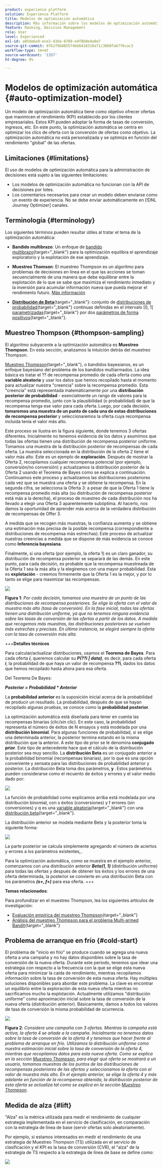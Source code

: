 ```yaml
---
product: experience platform
solution: Experience Platform
title: Modelos de optimización automática
description: Más información sobre los modelos de optimización automática
feature: Ranking, Decision Management
role: User
level: Experienced
exl-id: a85de6a9-ece2-43da-8789-e4f8b0e4a0e7
source-git-commit: 07b1f9b885574bb6418310a71c3060fa67f6cac3
workflow-type: tm+mt
source-wordcount: '1357'
ht-degree: 0%

---
```


# Modelos de optimización automática {#auto-optimization-model}

Un modelo de optimización automática tiene como objetivo ofrecer ofertas que maximicen el rendimiento (KPI) establecido por los clientes empresariales. Estos KPI pueden adoptar la forma de tasas de conversión, ingresos, etc. En este punto, la optimización automática se centra en optimizar los clics de oferta con la conversión de ofertas como objetivo. La optimización automática no está personalizada y se optimiza en función del rendimiento &quot;global&quot; de las ofertas.

## Limitaciones {#limitations}

El uso de modelos de optimización automática para la administración de decisiones está sujeto a las siguientes limitaciones:

* Los modelos de optimización automática no funcionan con la API de decisiones por lotes.
* Los comentarios necesarios para crear un modelo deben enviarse como un evento de experiencia. No se debe enviar automáticamente en [!DNL Journey Optimizer] canales.

## Terminología {#terminology}

Los siguientes términos pueden resultar útiles al tratar el tema de la optimización automática:

* **Bandido multibrazo**: Un enfoque de [bandido multibrazo](https://en.wikipedia.org/wiki/Multi-armed_bandit){target="_blank"} para la optimización equilibra el aprendizaje exploratorio y la explotación de ese aprendizaje.

* **Muestreo Thomson**: El muestreo Thompson es un algoritmo para problemas de decisiones en línea en el que las acciones se toman secuencialmente de una manera que debe equilibrar entre la explotación de lo que se sabe que maximiza el rendimiento inmediato y la inversión para acumular información nueva que pueda mejorar el rendimiento futuro. [Más información](#thompson-sampling)

* [**Distribución de Beta**](https://en.wikipedia.org/wiki/Beta_distribution){target="_blank"}: conjunto de [distribuciones de probabilidad](https://en.wikipedia.org/wiki/Probability_distribution){target="_blank"} continuas definidas en el intervalo [0, 1] [parametrizadas](https://en.wikipedia.org/wiki/Statistical_parameter){target="_blank"} por dos [parámetros de forma positivos](https://en.wikipedia.org/wiki/Shape_parameter){target="_blank"}.

## Muestreo Thompson {#thompson-sampling}

El algoritmo subyacente a la optimización automática es **Muestreo Thompson**. En esta sección, analizamos la intuición detrás del muestreo Thompson.

[Muestreo Thompson](https://en.wikipedia.org/wiki/Thompson_sampling){target="_blank"}, o bandidos bayesianos, es un enfoque bayesiano del problema de los bandidos multiarmados.  La idea básica es tratar el ?? de recompensa promedio de cada oferta como una **variable aleatoria** y usar los datos que hemos recopilado hasta el momento para actualizar nuestra &quot;creencia&quot; sobre la recompensa promedio. Esta &quot;creencia&quot; está representada matemáticamente por una **distribución posterior de probabilidad** - esencialmente un rango de valores para la recompensa promedio, junto con la plausibilidad (o probabilidad) de que la recompensa tenga ese valor para cada oferta. Luego, por cada decisión, **tomaremos una muestra de un punto de cada una de estas distribuciones de recompensa posterior** y seleccionaremos la oferta cuya recompensa incluida tenía el valor más alto.

Este proceso se ilustra en la figura siguiente, donde tenemos 3 ofertas diferentes. Inicialmente no tenemos evidencia de los datos y asumimos que todas las ofertas tienen una distribución de recompensa posterior uniforme. Tomamos una muestra de la distribución posterior de recompensas de cada oferta. La muestra seleccionada en la distribución de la oferta 2 tiene el valor más alto. Este es un ejemplo de **exploración**. Después de mostrar la Oferta 2, recopilamos cualquier recompensa potencial (por ejemplo, conversión/no conversión) y actualizamos la distribución posterior de la Oferta 2 usando el Teorema de Bayes como se explica a continuación.  Continuamos este proceso y actualizamos las distribuciones posteriores cada vez que se muestra una oferta y se obtiene la recompensa. En la segunda cifra, se selecciona la Oferta 3: a pesar de que la Oferta 1 tiene la recompensa promedio más alta (su distribución de recompensa posterior está más a la derecha), el proceso de muestreo de cada distribución nos ha llevado a elegir una Oferta 3 aparentemente subóptima. Al hacerlo, nos damos la oportunidad de aprender más acerca de la verdadera distribución de recompensas de Offer 3.

A medida que se recogen más muestras, la confianza aumenta y se obtiene una estimación más precisa de la posible recompensa (correspondiente a distribuciones de recompensa más estrechas). Este proceso de actualizar nuestras creencias a medida que se dispone de más evidencia se conoce como **Inferencia bayesiana**.

Finalmente, si una oferta (por ejemplo, la oferta 1) es un claro ganador, su distribución de recompensa posterior se separará de las demás. En este punto, para cada decisión, es probable que la recompensa muestreada de la Oferta 1 sea la más alta y la elegiremos con una mayor probabilidad. Esta es **explotación** - creemos firmemente que la Oferta 1 es la mejor, y por lo tanto se elige para maximizar las recompensas.

![](../assets/ai-ranking-thompson-sampling.png)

**Figura 1**: *Por cada decisión, tomamos una muestra de un punto de las distribuciones de recompensa posteriores. Se elige la oferta con el valor de muestra más alto (tasa de conversión). En la fase inicial, todas las ofertas tienen una distribución uniforme, ya que no tenemos ninguna evidencia sobre las tasas de conversión de las ofertas a partir de los datos. A medida que recogemos más muestras, las distribuciones posteriores se vuelven más estrechas y precisas. En última instancia, se elegirá siempre la oferta con la tasa de conversión más alta.*

<!--
![](../assets/ai-ranking-thompson-sampling-initial.png)
![](../assets/ai-ranking-thompson-sampling-intermediate.png)
![](../assets/ai-ranking-thompson-sampling-ultimate.png)
-->

+++**Detalles técnicos**

Para calcular/actualizar distribuciones, usamos el **Teorema de Bayes**. Para cada oferta ***i***, queremos calcular su ***P(??i | data)***, es decir, para cada oferta ***i***, la probabilidad de que haya un valor de recompensa **??i**, dados los datos que hemos recopilado hasta ahora para esa oferta.

Del Teorema De Bayes:

***Posterior = Probabilidad * Anterior***

La **probabilidad anterior** es la suposición inicial acerca de la probabilidad de producir un resultado. La probabilidad, después de que se hayan recopilado algunas pruebas, se conoce como la **probabilidad posterior**. 

La optimización automática está diseñada para tener en cuenta las recompensas binarias (clic/sin clic). En este caso, la probabilidad representa el número de éxitos de N ensayos y está modelada por una **distribución binomial**. Para algunas funciones de probabilidad, si se elige una determinada anterior, la posterior termina estando en la misma distribución que la anterior. A este tipo de prior se le denomina **conjugado prior**. Este tipo de antecedente hace que el cálculo de la distribución posterior sea muy sencillo. La **distribución Beta** es un conjugado anterior a la probabilidad binomial (recompensas binarias), por lo que es una opción conveniente y sensata para las distribuciones de probabilidad anterior y posterior. La distribución Beta toma dos parámetros, **&#x200B;**&#x200B;**&#x200B; y &#x200B;**&#x200B;**&#x200B;**. Estos parámetros pueden considerarse como el recuento de éxitos y errores y el valor medio dado por:

![](../assets/ai-ranking-beta-distribution.png)

La función de probabilidad como explicamos arriba está modelada por una distribución binomial, con s éxitos (conversiones) y f errores (sin conversiones) y q es una [variable aleatoria](https://en.wikipedia.org/wiki/Random_variable){target="_blank"} con una [distribución beta](https://en.wikipedia.org/wiki/Beta_distribution){target="_blank"}.

La distribución anterior se modela mediante Beta y la posterior toma la siguiente forma:

![](../assets/ai-ranking-posterior-distribution.svg)

La parte posterior se calcula simplemente agregando el número de aciertos y errores a los parámetros existentes **&#x200B;**&#x200B;**, &#x200B;**&#x200B;**&#x200B;**.

Para la optimización automática, como se muestra en el ejemplo anterior, comenzamos con una distribución anterior ***Beta(1, 1)*** (distribución uniforme) para todas las ofertas y después de obtener los éxitos y los errores de una oferta determinada, la posterior se convierte en una distribución Beta con los parámetros ***(s+, f+)*** para esa oferta.
+++

**Temas relacionados**:

Para profundizar en el muestreo Thompson, lea los siguientes artículos de investigación:
* [Evaluación empírica del muestreo Thompson](https://proceedings.neurips.cc/paper/2011/file/e53a0a2978c28872a4505bdb51db06dc-Paper.pdf){target="_blank"}
* [Análisis del muestreo Thompson para el problema Multi-armed Bandit](https://proceedings.mlr.press/v23/agrawal12/agrawal12.pdf){target="_blank"}

## Problema de arranque en frío {#cold-start}

El problema de &quot;inicio en frío&quot; se produce cuando se agrega una nueva oferta a una campaña y no hay datos disponibles sobre la tasa de conversión de la nueva oferta. Durante este periodo, tenemos que idear una estrategia con respecto a la frecuencia con la que se elige esta nueva oferta para minimizar la caída de rendimiento, mientras recopilamos información sobre la tasa de conversión de esta nueva oferta. Hay múltiples soluciones disponibles para abordar este problema. La clave es encontrar un equilibrio entre la exploración de esta nueva oferta mientras no sacrificamos mucho la explotación. Actualmente utilizamos &quot;distribución uniforme&quot; como aproximación inicial sobre la tasa de conversión de la nueva oferta (distribución anterior). Básicamente, damos a todos los valores de tasa de conversión la misma probabilidad de ocurrencia.


![](../assets/ai-ranking-cold-start-strategies.png)

**Figura 2**: *Considere una campaña con 3 ofertas. Mientras la campaña está activa, la oferta 4 se añade a la campaña. Inicialmente no tenemos datos sobre la tasa de conversión de la oferta 4 y tenemos que hacer frente al problema de arranque en frío. Utilizamos la distribución uniforme como nuestra estimación inicial sobre la tasa de conversión de la oferta 4, mientras que recopilamos datos para esta nueva oferta. Como se explica en la sección [Muestreo Thompson](#thompson-sampling), para elegir qué oferta se mostrará a un usuario, tomamos muestras de los puntos de las distribuciones de recompensas posteriores de las ofertas y seleccionamos la oferta con el valor de muestra más alto. En el ejemplo anterior, se elige la oferta 4 y más adelante en función de la recompensa obtenida, la distribución posterior de esta oferta se actualiza tal como se explica en la sección [Muestreo Thompson](#thompson-sampling).*

## Medida de alza {#lift}

&quot;Alza&quot; es la métrica utilizada para medir el rendimiento de cualquier estrategia implementada en el servicio de clasificación, en comparación con la estrategia de línea de base (servir ofertas solo aleatoriamente).

Por ejemplo, si estamos interesados en medir el rendimiento de una estrategia de Muestreo Thompson (TS) utilizada en el servicio de clasificación y el KPI es la tasa de conversión (CVR), el &quot;alza&quot; de la estrategia de TS respecto a la estrategia de línea de base se define como:

![](../assets/ai-ranking-lift.png)
